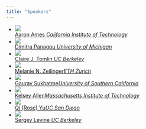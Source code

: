 ```yaml
---
title: "Speakers"
---
```

<style >
.speaker-mugshot {
max-height: 200px
}
</style>

<div class="index-key">
<div class="wrap2" >
<div class="index-key-box clear" >
<div class="index-key-right">
<ul class="clear">

<li> <a href="http://ames.caltech.edu/">
<div> <img src="assets/fig/FigureAmes.jpg" class="speaker-mugshot" /> </div>
<span> Aaron Ames</span> <i>California Institute of Technology</i>
</a> </li>

<li> <a href="http://www-personal.umich.edu/~dpanagou/" >
<div> <img src="assets/fig/DimitraPanagou.jpg" class="speaker-mugshot" /> </div>
<span>Dimitra Panagou</span> <i>University of Michigan</i>
</a> </li>

<li><a href="https://people.eecs.berkeley.edu/~tomlin/">
<div> <img src="assets/fig/stanford_claire.gif" class="speaker-mugshot" /> </div>
<span>Claire J. Tomlin</span><i> UC Berkeley</i>
</a></li>

<li> <a href="https://mavt.ethz.ch/people/person-detail.zeilinger.html" >
<div > <img src="assets/fig/zeilinger.jpg" class="speaker-mugshot" /> </div>
<span>Melanie N. Zeilinger</span><i>ETH Zurich </i>
</a> </li>

<li><a href="http://robotics.usc.edu/~gaurav/" >
<div><img src="assets/fig/gaurav-copy.png" class="speaker-mugshot" /> </div>
<span>‪Gaurav Sukhatme</span><i>University of Southern California</i>
</a> </li>

<li> <a href="https://web.mit.edu/krallen/www/"> 
<div><img src="assets/fig/kelseyallen.png" class="speaker-mugshot" /> </div>
<span>Kelsey Allen</span><i>Massachusetts Institute of Technology</i>
</a> </li>

<li>
<a href="http://roseyu.com/">
<div><img src="assets/fig/roseyu.jpg" class="speaker-mugshot" /> </div>
<span>Qi (Rose) Yu</span><i>UC San Diego</i>
</a> </li>

<li><a href="https://people.eecs.berkeley.edu/~svlevine/">
<div> <img src="assets/fig/sergey-levine.png" class="speaker-mugshot" /></div> 
<span>Sergey Levine</span><i> UC Berkeley</i>
</a> </li>
</ul>
</div>
</div>
</div>
</div>
<div style="clear:both" ></div>
